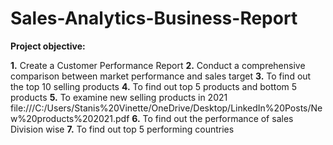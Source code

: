 # Sales-Analytics-Business-Report

 **Project objective:** 

  **1.** Create a Customer Performance Report
  **2.** Conduct a comprehensive comparison between market performance and sales target
  **3.** To find out the top 10 selling products
  **4.** To find out top 5 products and bottom 5 products
  **5.** To examine new selling products in 2021 file:///C:/Users/Stanis%20Vinette/OneDrive/Desktop/LinkedIn%20Posts/New%20products%202021.pdf
  **6.** To find out the performance of sales Division wise
  **7.** To find out top 5 performing countries
